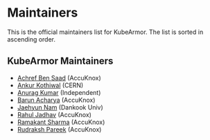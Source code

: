 # Maintainers

This is the official maintainers list for KubeArmor.
The list is sorted in ascending order.

## KubeArmor Maintainers

* [Achref Ben Saad](https://github.com/achrefbensaad) (AccuKnox)
* [Ankur Kothiwal](https://github.com/Ankurk99) (CERN)
* [Anurag Kumar](https://github.com/kranurag7) (Independent)
* [Barun Acharya](https://github.com/daemon1024) (AccuKnox)
* [Jaehyun Nam](https://github.com/nam-jaehyun) (Dankook Univ)
* [Rahul Jadhav](https://github.com/nyrahul) (AccuKnox)
* [Ramakant Sharma](https://github.com/rksharma95) (AccuKnox)
* [Rudraksh Pareek](https://github.com/DelusionalOptimist) (AccuKnox) 


